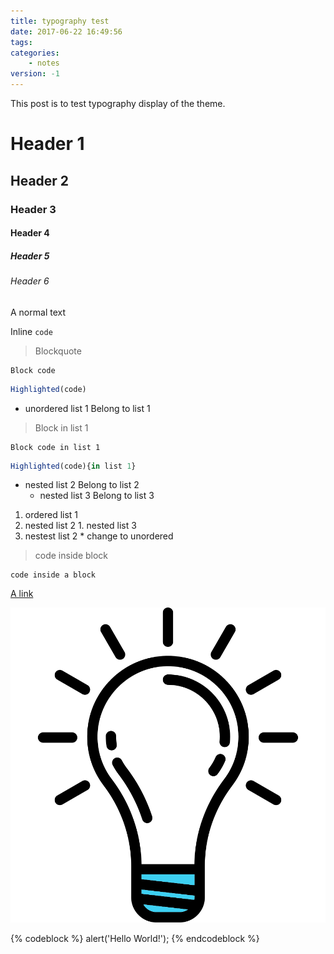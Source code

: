 ```yaml
---
title: typography test
date: 2017-06-22 16:49:56
tags:
categories:
	- notes
version: -1
---
```


This post is to test typography display of the theme.

# Header 1

## Header 2

### Header 3

#### Header 4

##### Header 5

###### Header 6

A normal text

Inline `code`

> Blockquote

```
Block code 
```

```js
Highlighted(code)
```

* unordered list 1
Belong to list 1
> Block in list 1

  ```
  Block code in list 1
  ```

  ```js
  Highlighted(code){in list 1}
  ```

  * nested list 2
    Belong to list 2
    * nested list 3
      Belong to list 3

1. ordered list 1
  1. nested list 2
    1. nested list 3
  1. nestest list 2
    * change to unordered

> code inside block
  ```
  code inside a block
  ```

[A link](#)

![A picture](/images/projects.svg)

{% codeblock %}
alert('Hello World!');
{% endcodeblock %}